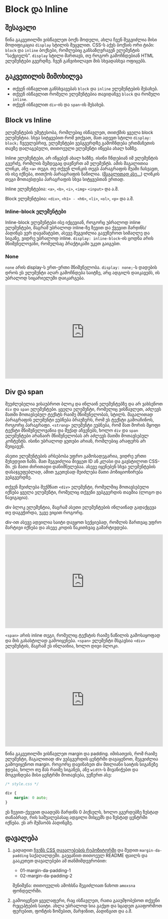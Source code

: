 # Block და Inline

## შესავალი

წინა გაკვეთილში ვისწავლეთ ბოქს მოდელი, ახლა ჩვენ შეგვიძლია მისი მოდიფიკაცია `display` სტილის შეცვლით. CSS-ს აქვს ბოქსის ორი ტიპი: `block` და `inline` ბოქსები, რომლებიც განსაზღვრავენ ელემენტის "საქციელს". `display` სტილი მართავს, თუ როგორ გამოჩნდებიან HTML ელემენტები გვერდზე. ჩვენ განვიხილავთ მის სხვადასხვა ოფიცებს.

## გაკვეთილის მიმოხილვა

- თქვენ ისწავლით განსხვავებას `block` და `inline` ელემენტების შესახებ.
- თქვენ ისწავლით რომელი ელემენტებია თავიდანვე `block` და რომელი `inline`.
- თქვენ ისწავლით `div`-ის და `span`-ის შესახებ.

## Block vs Inline

ელემენტების უმეტესობა, რომლებიც ისწავლეთ, თითქმის ყველა block ელემენტია. სხვა სიტყვებით რომ ვთქვათ, მათ ადევთ სტილი `display: block;` ჩვეულებრივ, ელემენტები ვებგვერდზე გამოჩნდება ერთმანეთის თავზე დალაგებული, თითოეული ელემენტი იწყება ახალ ხაზზე.

Inline ელემენტები, არ იწყებენ ახალ ხაზზე. ისინი ჩნდებიან იმ ელემენტის გვერძე, რომლის შემდეგაც დავწერთ ამ ელემენტს. ამის მაგალითია ლინკი, ანუ `<a>` თეგი. თუ თქვენ ლინკის თეგს პარაგრაფის შუაში ჩასვავთ, ის ისე იქნება, თითქოს პარაგრაფის ნაწილია. ([მაგალითად ასე...](https://youtu.be/pqqAfFmPUr8)) ლინკის თეგი მოთავსდება პარაგრაფის სხვა სიტყვებთან ერთად. 

Inline ელემენტებია: `<a>`, `<b>`, `<i>`, `<img>` `<input>` და ა.შ.

Block ელემენტებია: `<div>`, `<h1> - <h6>`, `<li>`, `<ol>`, `<p>` და ა.შ.

### Inline-block ელემენტები

Inline-block ელემენტები ისე იქცევიან, როგორც უბრალოდ inline ელემენტები, მაგრამ უბრალოდ inline-ზე ზევით და ქვევით მარჯინს/პადინგს ვერ დავამატებთ, ასევე შეგვიძლია გავუწეროთ სიმაღლე და სიგანე, ვიდრე უბრალოდ inline. `display: inline-block`-ის ცოდნა არის მნიშვნელოვანი, რომელსაც პრაქტიკაში უკეთ გაიგებთ.

### None

`none` არის display-ს ერთ-ერთი მნიშვნელობა. `display: none;`-ს დადების დროს ეს ელემენტი აღარ გამოჩნდება საიტზე, არც ადგილს დაიკავებს, ის უბრალოდ სიცარიელეში დაიკარგება.

<iframe height="300" style="width: 100%;" scrolling="no" title="inline-block-inline-block-none" src="https://codepen.io/xazy/embed/gOELVvJ?default-tab=html%2Cresult&theme-id=dark" frameborder="no" loading="lazy" allowtransparency="true" allowfullscreen="true">
  See the Pen <a href="https://codepen.io/xazy/pen/gOELVvJ">
  inline-block-inline-block-none</a> by XazyProject (<a href="https://codepen.io/xazy">@xazy</a>)
  on <a href="https://codepen.io">CodePen</a>.
</iframe>

## Div და span

შეუძლებელია ვისაუბროთ ბლოკ და ინლაინ ელემენტებზე და არ ვახსენოთ `div` და `span` ელემენტები. ყველა ელემენტი, რომელიც ვისწავლეთ, აძლევს მათში მოთავსებულ ტექსტს რაიმე მნიშვნელობას, სტილს. მაგალითად პარაგრაფის ელემენტი ეუბნება ბრაუზერს, რომ ეს ტექსტი გამოაჩინოს, როგორც პარაგრაფი. `<strong>` ელემენტი ეუბნება, რომ მათ შორის მყოფი ტექსტი მნიშვნელოვანია და მუქად აჩვენებს, ხოლო `div` და `span` ელემენტები არანაირ მნიშვნელობას არ აძლევს მათში მოთავსებულ კონტენტს. ისინი უბრალოდ ყუთები არიან, რომლებიც არაფერს არ შეიცავენ.

ასეთი ელემენტების არსებობა უფრო გამოსადეგარია, ვიდრე ერთი შეხედვით ჩანს. მათ შეგვიძლია მივცეთ ID ან კლასი და გავსტილოთ CSS-ში. ეს მათი ძირითადი დანიშნულებაა. ასევე იყენებენ სხვა ელემენტების დასაჯგუფებლად, ამით უკეთესად შეიძლება მათი პოზიციონირება ვებგვერდზე. 

თქვენ შეიძლება შექმნათ `<div>` ელემენტი, რომელშიც მოთავსებული იქნება ყველა ელემენტი, რომელიც თქვენი ვებგვერდის თავშია (ლოგო და ნავიგაცია).

div ბლოკ ელემენტია, მაგრამ ასეთი ელემენტების ინლაინად გადაქცევა თუ დაგვჭირდა, უკვე ვიცით როგორც.

div-ით ასევე ადვილია საიტი დავყოთ სექციებად, რომლის მართვაც უფრო მარტივი იქნება და ასევე კოდის წაკითხვაც გამარტივდება.

<iframe height="300" style="width: 100%;" scrolling="no" title="divs" src="https://codepen.io/xazy/embed/OJqbKqP?default-tab=html%2Cresult&theme-id=dark" frameborder="no" loading="lazy" allowtransparency="true" allowfullscreen="true">
  See the Pen <a href="https://codepen.io/xazy/pen/OJqbKqP">
  divs</a> by XazyProject (<a href="https://codepen.io/xazy">@xazy</a>)
  on <a href="https://codepen.io">CodePen</a>.
</iframe>

`<span>` არის inline თეგი, რომელიც ტექსტის რაიმე ნაწილის გამოსაყოფად და მის გასასტილად გამოიყენება. `<span>` ელემენტი მსგავსია `<div>` ელემენტის, მაგრამ ეს ინლაინია, ხოლო დივი ბლოკი.

<iframe height="300" style="width: 100%;" scrolling="no" title="inline" src="https://codepen.io/xazy/embed/NWJdWKY?default-tab=html%2Cresult&theme-id=dark" frameborder="no" loading="lazy" allowtransparency="true" allowfullscreen="true">
  See the Pen <a href="https://codepen.io/xazy/pen/NWJdWKY">
  inline</a> by XazyProject (<a href="https://codepen.io/xazy">@xazy</a>)
  on <a href="https://codepen.io">CodePen</a>.
</iframe>

წინა გაკვეთილში ვისწავლეთ margin და padding. იმისათვის, რომ რაიმე ელემენტი, მაგალითად div ვებგვერდის ცენტრში დავაყენოთ, შეგვიძლია გამოვიყენოთ margin. როგორც დავინახეთ div მთლიანი საიტის სიგანეზე ჯდება, ხოლო თუ მას რაიმე სიგანეს, ანუ `width`-ს მივანიჭებთ და მოგვინდება მისი ცენტრში მოთავსება, ვუწერთ ასე:

```css
/* style.css */

div {
    margin: 0 auto;
}
```

ეს ზევით-ქვევით დაადებს მარჯინს 0 პიქსელს, ხოლო გვერდებზე ზუსტად თანაბრად, რის საშუალებასაც ადგილი მისცემს და ზუსტად ცენტრში იქნება. ეს არ მუშაობს პადინგზე.

## დავალება

<div className="homework"> 

1. გადადით [ჩვენს CSS დავალებების რეპოზიტორში](https://github.com/XazyProject/css-davalebebi) და შედით `margin-da-padding` საქაღალდეში. გაეცანით თითოეულ README ფაილს და გააკეთეთ დავალებები ამ თანმიმდევრობით: 
    - 01-margin-da-padding-1
    - 02-margin-da-padding-2

    შენიშვნა: თითოეულის ამოხსნა შეგიძლიათ ნახოთ `amoxsna` ფონდელრში.

2. გამოიყენეთ ყველაფერი, რაც ისწავლეთ, რათა გააუმჯობესოთ თქვენი რეცეპტების საიტი. ახლა უბრალოდ სია გაქვთ და სცადეთ გააფორმოთ ფერებით, ფონტის ზომებით, მარჯინით, პადინგით და ა.შ.

</div>